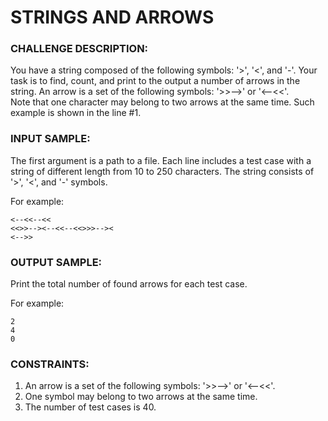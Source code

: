 # STRINGS AND ARROWS

### CHALLENGE DESCRIPTION:

You have a string composed of the following symbols: '>', '<', and '-'. Your task is to find, count, and print to the output a number of arrows in the string. An arrow is a set of the following symbols: '>>-->' or '<--<<'.  
Note that one character may belong to two arrows at the same time. Such example is shown in the line #1.

### INPUT SAMPLE:

The first argument is a path to a file. Each line includes a test case with a string of different length from 10 to 250 characters. The string consists of '>', '<', and '-' symbols.

For example:

```
<--<<--<<
<<>>--><--<<--<<>>>--><
<-->>
```

### OUTPUT SAMPLE:

Print the total number of found arrows for each test case.

For example:

```
2
4
0
```
### CONSTRAINTS:

1. An arrow is a set of the following symbols: '>>-->' or '<--<<'.
2. One symbol may belong to two arrows at the same time.
3. The number of test cases is 40.